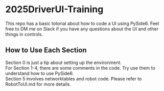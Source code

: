 # 2025DriverUI-Training
This repo has a basic totorial about how to code a UI using 
PySide6. Feel free to DM me on Slack if you have any questions about the UI and
other things in controls.
## How to Use Each Section
Section 0 is just a tip about setting up the environment.  
For Section 1-4, there are some comments in the code. Try use them to understand
how to use PySide6.   
Section 5 involves networktables and robot code. Please refer to RobotToUI.md
for more details.